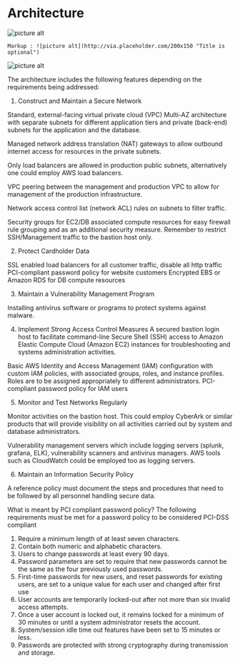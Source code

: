 Architecture 
========================

![picture alt](http://via.placeholder.com/200x150 "Title is optional")

    Markup : ![picture alt](http://via.placeholder.com/200x150 "Title is optional")
![picture alt](https://raw.githubusercontent.com/kamitu-sm/ictlife/master/PCI_Architecure/pci-dss-on-aws.png/200x150 "Title is optional") 

The architecture includes the following features depending on the requirements being addressed:

1. Construct and Maintain a Secure Network

Standard, external-facing virtual private cloud (VPC) Multi-AZ architecture with separate subnets for different application tiers and private (back-end) subnets for the application and the database.

Managed network address translation (NAT) gateways to allow outbound internet access for resources in the private subnets.

Only load balancers are allowed in production public subnets, alternatively one could employ AWS load balancers.

VPC peering between the management and production VPC to allow for management of the production infrastructure.

Network access control list (network ACL) rules on subnets to filter traffic.

Security groups for EC2/DB associated compute resources for easy firewall rule grouping and as an additional security measure. Remember to restrict SSH/Management traffic to the bastion host only.

2. Protect Cardholder Data

SSL enabled load balancers for all customer traffic, disable all http traffic
PCI-compliant password policy for website customers
Encrypted EBS or Amazon RDS for DB compute resources

3. Maintain a Vulnerability Management Program

Installing antivirus software or programs to protect systems against malware.

4. Implement Strong Access Control Measures
A secured bastion login host to facilitate command-line Secure Shell (SSH) access to Amazon Elastic Compute Cloud (Amazon EC2) instances for troubleshooting and systems administration activities.

Basic AWS Identity and Access Management (IAM) configuration with custom IAM policies, with associated groups, roles, and instance profiles. Roles are to be assigned appropriately to different administrators. PCI-compliant password policy for IAM users

5. Monitor and Test Networks Regularly

Monitor activities on the bastion host. This could employ CyberArk or similar products that will provide visibility on all activities carried out by system and database administrators.

Vulnerability management servers which include logging servers (splunk, grafana, ELK), vulnerability scanners and antivirus managers. AWS tools such as CloudWatch could be employed too as logging servers.

6. Maintain an Information Security Policy

A reference policy must document the steps and procedures that need to be followed by all personnel handling secure data.

What is meant by PCI compliant password policy?
The following requirements must be met for a password policy to be considered PCI-DSS compliant
1. Require a minimum length of at least seven characters.
2. Contain both numeric and alphabetic characters.
3. Users to change passwords at least every 90 days.
4. Password parameters are set to require that new passwords cannot be the same as the four previously used passwords.
5. First-time passwords for new users, and reset passwords for existing users, are set to a unique value for each user and changed after first use
6. User accounts are temporarily locked-out after not more than six invalid access attempts.
7. Once a user account is locked out, it remains locked for a minimum of 30 minutes or until a system administrator resets the account.
8. System/session idle time out features have been set to 15 minutes or less.
9. Passwords are protected with strong cryptography during transmission and storage.
